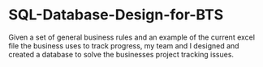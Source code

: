 # SQL-Database-Design-for-BTS
Given a set of general business rules and an example of the current excel file the business uses to track progress, my team and I designed and created a database to solve the businesses project tracking issues. 
